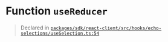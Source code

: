 # Function `useReducer`
> Declared in [`packages/sdk/react-client/src/hooks/echo-selections/useSelection.ts:54`](https://github.com/dxos/protocols/blob/main/packages/sdk/react-client/src/hooks/echo-selections/useSelection.ts#L54)